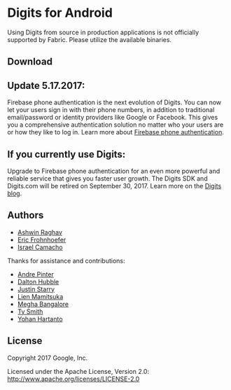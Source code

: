 # Digits for Android

Using Digits from source in production applications is not officially supported by Fabric.
Please utilize the available binaries.

## Download

## Update 5.17.2017: 

Firebase phone authentication is the next evolution of Digits. You can now let your users sign in with their phone numbers, in addition to traditional email/password or identity providers like Google or Facebook. This gives you a comprehensive authentication solution no matter who your users are or how they like to log in. Learn more about [Firebase phone authentication](https://firebase.google.com/docs/auth/).

## If you currently use Digits: 

Upgrade to Firebase phone authentication for an even more powerful and reliable service that gives you faster user growth. The Digits SDK and Digits.com will be retired on September 30, 2017. Learn more on the [Digits blog](http://get.digits.com/blog/introducing-firebase-phone-authentication).

## Authors

* [Ashwin Raghav](https://twitter.com/ashwinraghav)
* [Eric Frohnhoefer](https://twitter.com/ericfrohnhoefer)
* [Israel Camacho](https://twitter.com/rallat)

Thanks for assistance and contributions:

* [Andre Pinter](https://twitter.com/endform)
* [Dalton Hubble](https://twitter.com/dghubble)
* [Justin Starry](https://twitter.com/sirstarry)
* [Lien Mamitsuka](https://twitter.com/lienm)
* [Megha Bangalore](https://twitter.com/megha)
* [Ty Smith](https://twitter.com/tsmith)
* [Yohan Hartanto](https://twitter.com/yohan)

## License

Copyright 2017 Google, Inc.

Licensed under the Apache License, Version 2.0: http://www.apache.org/licenses/LICENSE-2.0
